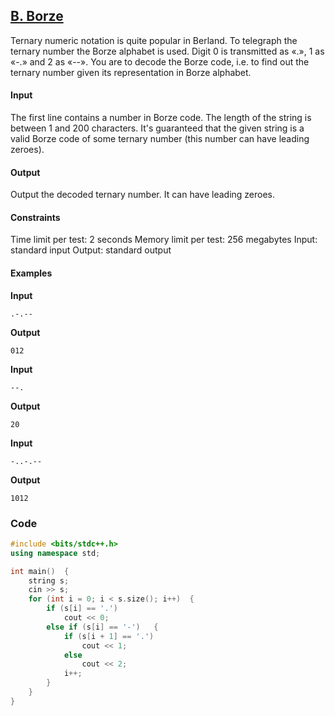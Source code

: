 ## [B. Borze](https://codeforces.com/problemset/problem/32/B)

Ternary numeric notation is quite popular in Berland. To telegraph the ternary number the Borze alphabet is used. Digit 0 is transmitted as «.», 1 as «-.» and 2 as «--». You are to decode the Borze code, i.e. to find out the ternary number given its representation in Borze alphabet.

#### Input
The first line contains a number in Borze code. The length of the string is between 1 and 200 characters. It's guaranteed that the given string is a valid Borze code of some ternary number (this number can have leading zeroes).

#### Output
Output the decoded ternary number. It can have leading zeroes.

#### Constraints
Time limit per test: 2 seconds
Memory limit per test: 256 megabytes
Input: standard input
Output: standard output

#### Examples
**Input**
````
.-.--
````
**Output**
```
012
```
**Input**
```  
--.
```
**Output**
```
20
```
**Input**
```
-..-.--
```
**Output**
```
1012
```

### Code
```cpp
#include <bits/stdc++.h>
using namespace std;

int main()  {
    string s;
    cin >> s;
    for (int i = 0; i < s.size(); i++)  {
        if (s[i] == '.')
            cout << 0;
        else if (s[i] == '-')   {
            if (s[i + 1] == '.')
                cout << 1;
            else
                cout << 2;
            i++;
        }
    }
}
```
